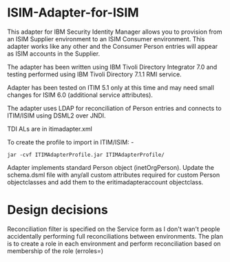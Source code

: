 # ISIM-Adapter-for-ISIM
This adapter for IBM Security Identity Manager allows you to provision from an ISIM Supplier environment to an ISIM Consumer environment. This adapter works like any other and the Consumer Person entries will appear as ISIM accounts in the Supplier.

The adapter has been written using IBM Tivoli Directory Integrator 7.0 and testing performed using IBM Tivoli Directory 7.1.1 RMI service.

Adapter has been tested on ITIM 5.1 only at this time and may need small changes for ISIM 6.0 (additional service attributes).

The adapter uses LDAP for reconciliation of Person entries and connects to ITIM/ISIM using DSML2 over JNDI.

TDI ALs are in itimadapter.xml

To create the profile to import in ITIM/ISIM: -

	jar -cvf ITIMAdapterProfile.jar ITIMAdapterProfile/

Adapter implements standard Person object (inetOrgPerson). Update the schema.dsml file with any/all custom attributes required for custom Person objectclasses and add them to the eritimadapteraccount objectclass.

# Design decisions
Reconciliation filter is specified on the Service form as I don't wan't people accidentally performing full reconciliations between environments. The plan is to create a role in each environment and perform reconciliation based on membership of the role (erroles=<roledn>)






